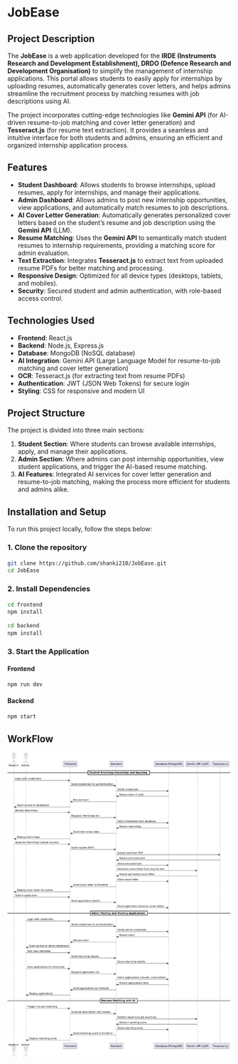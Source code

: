 # **JobEase**

## **Project Description**
The **JobEase** is a web application developed for the **IRDE (Instruments Research and Development Establishment), DRDO (Defence Research and Development Organisation)** to simplify the management of internship applications. This portal allows students to easily apply for internships by uploading resumes, automatically generates cover letters, and helps admins streamline the recruitment process by matching resumes with job descriptions using AI.

The project incorporates cutting-edge technologies like **Gemini API** (for AI-driven resume-to-job matching and cover letter generation) and **Tesseract.js** (for resume text extraction). It provides a seamless and intuitive interface for both students and admins, ensuring an efficient and organized internship application process.

## **Features**
- **Student Dashboard**: Allows students to browse internships, upload resumes, apply for internships, and manage their applications.
- **Admin Dashboard**: Allows admins to post new internship opportunities, view applications, and automatically match resumes to job descriptions.
- **AI Cover Letter Generation**: Automatically generates personalized cover letters based on the student’s resume and job description using the **Gemini API** (LLM).
- **Resume Matching**: Uses the **Gemini API** to semantically match student resumes to internship requirements, providing a matching score for admin evaluation.
- **Text Extraction**: Integrates **Tesseract.js** to extract text from uploaded resume PDFs for better matching and processing.
- **Responsive Design**: Optimized for all device types (desktops, tablets, and mobiles).
- **Security**: Secured student and admin authentication, with role-based access control.

## **Technologies Used**
- **Frontend**: React.js
- **Backend**: Node.js, Express.js
- **Database**: MongoDB (NoSQL database)
- **AI Integration**: Gemini API (Large Language Model for resume-to-job matching and cover letter generation)
- **OCR**: Tesseract.js (for extracting text from resume PDFs)
- **Authentication**: JWT (JSON Web Tokens) for secure login
- **Styling**: CSS for responsive and modern UI

## **Project Structure**
The project is divided into three main sections:
1. **Student Section**: Where students can browse available internships, apply, and manage their applications.
2. **Admin Section**: Where admins can post internship opportunities, view student applications, and trigger the AI-based resume matching.
3. **AI Features**: Integrated AI services for cover letter generation and resume-to-job matching, making the process more efficient for students and admins alike.

## **Installation and Setup**
To run this project locally, follow the steps below:

### **1. Clone the repository**
```bash
git clone https://github.com/shanki210/JobEase.git
cd JobEase
```

### **2. Install Dependencies**
```bash
cd frontend
npm install
```
```bash
cd backend
npm install
```

### **3. Start the Application**
#### **Frontend**
```bash
npm run dev
```
#### **Backend**
```bash
npm start
```
## **WorkFlow**
![Workflow Diagram](./images/workflow.png)


